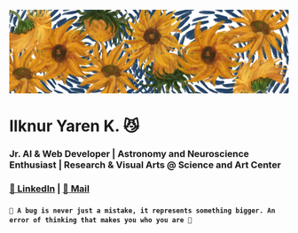 
<p align="center">
 <img width="1000" src="KarbonAT(1).png" alt="banner"/>
</p>

# Ilknur Yaren K. 😼
### Jr. AI & Web Developer | Astronomy and Neuroscience Enthusiast | Research & Visual Arts @ Science and Art Center

<h3><a href="https://www.linkedin.com/in/username/">💙 LinkedIn</a>  |  <a href="mail@mail ">🤎 Mail</a></h3>

<h4><code><b>💫 A bug is never just a mistake, it represents something bigger. An error of thinking that makes you who you are 💫</b></code></h4>


